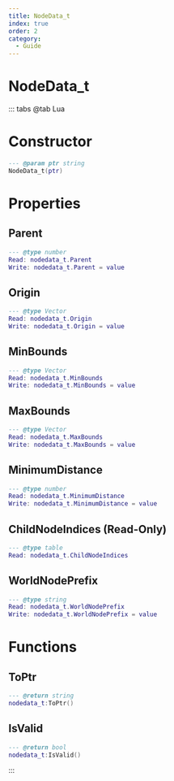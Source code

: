 ```yaml
---
title: NodeData_t
index: true
order: 2
category:
  - Guide
---
```


# NodeData_t

::: tabs
@tab Lua
# Constructor
```lua
--- @param ptr string
NodeData_t(ptr)
```
# Properties
## Parent 
```lua
--- @type number
Read: nodedata_t.Parent
Write: nodedata_t.Parent = value
```
## Origin 
```lua
--- @type Vector
Read: nodedata_t.Origin
Write: nodedata_t.Origin = value
```
## MinBounds 
```lua
--- @type Vector
Read: nodedata_t.MinBounds
Write: nodedata_t.MinBounds = value
```
## MaxBounds 
```lua
--- @type Vector
Read: nodedata_t.MaxBounds
Write: nodedata_t.MaxBounds = value
```
## MinimumDistance 
```lua
--- @type number
Read: nodedata_t.MinimumDistance
Write: nodedata_t.MinimumDistance = value
```
## ChildNodeIndices (Read-Only)
```lua
--- @type table
Read: nodedata_t.ChildNodeIndices
```
## WorldNodePrefix 
```lua
--- @type string
Read: nodedata_t.WorldNodePrefix
Write: nodedata_t.WorldNodePrefix = value
```
# Functions
## ToPtr
```lua
--- @return string
nodedata_t:ToPtr()
```
## IsValid
```lua
--- @return bool
nodedata_t:IsValid()
```

:::